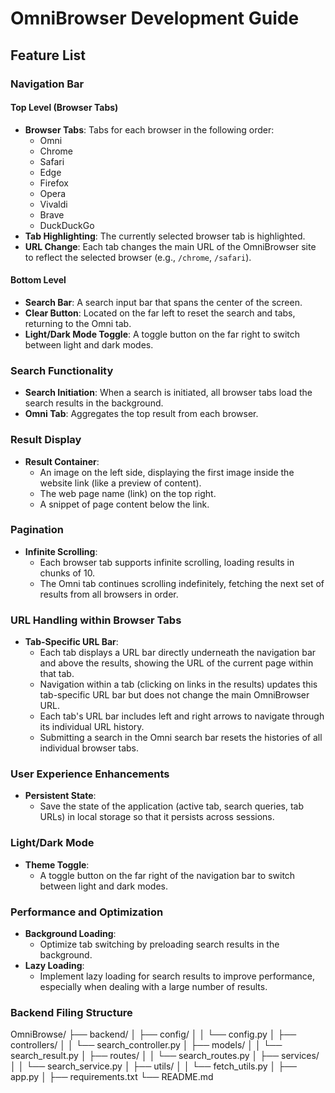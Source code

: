 # OmniBrowser Development Guide

## Feature List

### Navigation Bar

#### Top Level (Browser Tabs)
- **Browser Tabs**: Tabs for each browser in the following order:
  - Omni
  - Chrome
  - Safari
  - Edge
  - Firefox
  - Opera
  - Vivaldi
  - Brave
  - DuckDuckGo
- **Tab Highlighting**: The currently selected browser tab is highlighted.
- **URL Change**: Each tab changes the main URL of the OmniBrowser site to reflect the selected browser (e.g., `/chrome`, `/safari`).

#### Bottom Level
- **Search Bar**: A search input bar that spans the center of the screen.
- **Clear Button**: Located on the far left to reset the search and tabs, returning to the Omni tab.
- **Light/Dark Mode Toggle**: A toggle button on the far right to switch between light and dark modes.

### Search Functionality
- **Search Initiation**: When a search is initiated, all browser tabs load the search results in the background.
- **Omni Tab**: Aggregates the top result from each browser.

### Result Display
- **Result Container**:
  - An image on the left side, displaying the first image inside the website link (like a preview of content).
  - The web page name (link) on the top right.
  - A snippet of page content below the link.

### Pagination
- **Infinite Scrolling**:
  - Each browser tab supports infinite scrolling, loading results in chunks of 10.
  - The Omni tab continues scrolling indefinitely, fetching the next set of results from all browsers in order.

### URL Handling within Browser Tabs
- **Tab-Specific URL Bar**:
  - Each tab displays a URL bar directly underneath the navigation bar and above the results, showing the URL of the current page within that tab.
  - Navigation within a tab (clicking on links in the results) updates this tab-specific URL bar but does not change the main OmniBrowser URL.
  - Each tab's URL bar includes left and right arrows to navigate through its individual URL history.
  - Submitting a search in the Omni search bar resets the histories of all individual browser tabs.

### User Experience Enhancements
- **Persistent State**:
  - Save the state of the application (active tab, search queries, tab URLs) in local storage so that it persists across sessions.

### Light/Dark Mode
- **Theme Toggle**:
  - A toggle button on the far right of the navigation bar to switch between light and dark modes.

### Performance and Optimization
- **Background Loading**:
  - Optimize tab switching by preloading search results in the background.
- **Lazy Loading**:
  - Implement lazy loading for search results to improve performance, especially when dealing with a large number of results.

### Backend Filing Structure
OmniBrowse/
├── backend/
│   ├── config/
│   │   └── config.py
│   ├── controllers/
│   │   └── search_controller.py
│   ├── models/
│   │   └── search_result.py
│   ├── routes/
│   │   └── search_routes.py
│   ├── services/
│   │   └── search_service.py
│   ├── utils/
│   │   └── fetch_utils.py
│   ├── app.py
│   ├── requirements.txt
└── README.md
